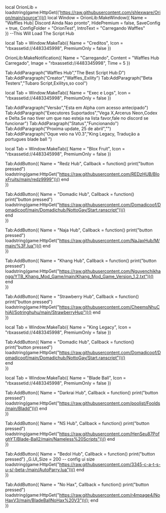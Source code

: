local OrionLib = loadstring(game:HttpGet(('https://raw.githubusercontent.com/shlexware/Orion/main/source')))()
  local Window = OrionLib:MakeWindow({
		Name = "Waffles Hub| Discord Ainda Nao pronto",
		HidePremium = false,
		SaveConfig = true,
		ConfigFolder = "OrionTest",
        IntroText = "Carregando Waffles"       
}) --This Will Load The Script Hub

local Tab = Window:MakeTab({
	Name = "Creditos",
	Icon = "rbxassetid://4483345998",
	PremiumOnly = false
})

OrionLib:MakeNotification({
	Name = "Carregando",
	Content = "Waffles Hub Carregado",
	Image = "rbxassetid://4483345998",
	Time = 5
})

Tab:AddParagraph("Waffles Hub","The Best Script Hub:D")
Tab:AddParagraph("Creator","Waffles_Exility")
Tab:AddParagraph("Beta Testers","Tubaro Script,Exilitys,so cool")

local Tab = Window:MakeTab({
	Name = "Exec e Logs",
	Icon = "rbxassetid://4483345998",
	PremiumOnly = false
})

Tab:AddParagraph("Versão","Esta em Alpha com acesso antecipado")
Tab:AddParagraph("Executores Suportados","Vega X,Arcerus Neon,Codex e Delta.Se nao tiver um que nao esteja na lista favor,fale no discord se funcionar")
Tab:AddParagraph("Status","Funcionando")
Tab:AddParagraph("Proxima update, 25 de abril","")
Tab:AddParagraph("Oque veio na V0.3","King Legacy, Tradução a portugues blade ball ")

local Tab = Window:MakeTab({
	Name = "Blox Fruit",
	Icon = "rbxassetid://4483345998",
	PremiumOnly = false
})

Tab:AddButton({
	Name = "Redz Hub",
	Callback = function()
      		print("button pressed")         
loadstring(game:HttpGet("https://raw.githubusercontent.com/REDzHUB/BloxFruits/main/redz9999"))()
  	end    
})


Tab:AddButton({
	Name = "Domadic Hub",
	Callback = function()
      		print("button pressed")      loadstring(game:HttpGet("https://raw.githubusercontent.com/Domadicoof/Domadicoof/main/Domadichub/NottoGay/Start.ranscript"))()        
  	end    
})

Tab:AddButton({
	Name = "Naja Hub",
	Callback = function()
      		print("button pressed")              loadstring(game:HttpGet("https://raw.githubusercontent.com/NaJaxHub/M/main/%3F.lua"))() 
  	end    
})

Tab:AddButton({
	Name = "Khang Hub",
	Callback = function()
      		print("button pressed")        loadstring(game:HttpGet("https://raw.githubusercontent.com/Nguyenchikhangg/YTB_Khang_Mod_Game/main/Khang_Mod_Game_Version_1.2.txt"))()                       
      		end    
})

Tab:AddButton({
	Name = "Strawberry Hub",
	Callback = function()
      		print("button pressed")         loadstring(game:HttpGet("https://raw.githubusercontent.com/CheemsNhuChiAl/Sotringhuhu/main/StrawberryHup"))() 
      		end    
})

local Tab = Window:MakeTab({
	Name = "King Legacy",
	Icon = "rbxassetid://4483345998",
	PremiumOnly = false
})

Tab:AddButton({
	Name = "Domadic Hub",
	Callback = function()
      		print("button pressed")      loadstring(game:HttpGet("https://raw.githubusercontent.com/Domadicoof/Domadicoof/main/Domadichub/NottoGay/Start.ranscript"))()        
  	end    
})

local Tab = Window:MakeTab({
	Name = "Blade Ball",
	Icon = "rbxassetid://4483345998",
	PremiumOnly = false
})

Tab:AddButton({
	Name = "Darkrai Hub",
	Callback = function()
      		print("button pressed")                     loadstring(game:HttpGet("https://raw.githubusercontent.com/poolist/Foolds/main/Bladd"))() 
  	end     
})

Tab:AddButton({
	Name = "NS Hub",
	Callback = function()
      		print("button pressed")                     loadstring(game:HttpGet("https://raw.githubusercontent.com/HenSeu87PofghYT/Blade-Ball2/main/Nameless%20Scripts"))() 
  	end    
})

Tab:AddButton({
	Name = "Bedol Hub",
	Callback = function()
      		print("button pressed")                       _G.UI_Size = 200 -- config ui size
loadstring(game:HttpGet("https://raw.githubusercontent.com/3345-c-a-t-s-u-s/-beta-/main/AutoParry.lua"))() 
  	end    
})

Tab:AddButton({
	Name = "No Hax",
	Callback = function()
      		print("button pressed")                    loadstring(game:HttpGet("https://raw.githubusercontent.com/r4mpage4/NoHaxV3/main/BladeBallNoHax%20V3"))(); 
  	end    
})

